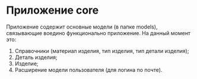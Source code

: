 # Приложение core
Приложение содержит основные модели (в папке models), связывающие воедино функционально приложение.
На данный момент это:
1. Справочники (материал изделия, тип изделия, тип детали изделия);
2. Деталь изделия;
3. Изделие;
4. Расширение модели пользователя (для логина по почте).

